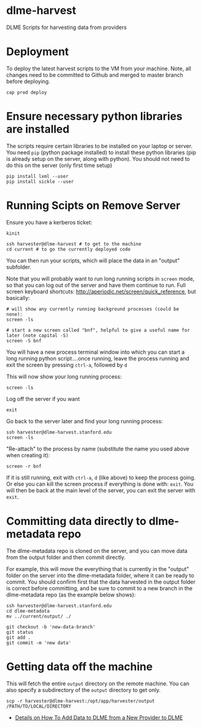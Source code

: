 # dlme-harvest
DLME Scripts for harvesting data from providers

# Deployment

To deploy the latest harvest scripts to the VM from your machine.  Note, all changes
need to be committed to Github and merged to master branch before deploying.

`cap prod deploy`

# Ensure necessary python libraries are installed

The scripts require certain libraries to be installed on your laptop or server.
You need `pip` (python package installed) to install these python libraries
(pip is already setup on the server, along with python).  You should not need to
do this on the server (only first time setup)

```
pip install lxml --user
pip install sickle --user
```

# Running Scipts on Remove Server

Ensure you have a kerberos ticket:
```
kinit
```

```
ssh harvester@dlme-harvest # to get to the machine
cd current # to go the currently deployed code
```

You can then run your scripts, which will place the data in an "output" subfolder.

Note that you will probably want to run long running scripts in `screen` mode, so that
you can log out of the server and have them continue to run.
Full screen keyboard shortcuts: http://aperiodic.net/screen/quick_reference,
but basically:

```
# will show any currently running background processes (could be none):
screen -ls

# start a new screen called "bnf", helpful to give a useful name for later (note capital -S)
screen -S bnf
```

You will have a new process terminal window into which you can start a long running python
script....once running, leave the process running and exit the screen by
pressing `ctrl-a`, followed by `d`

This will now show your long running process:

```
screen -ls
```

Log off the server if you want

```
exit
```

Go back to the server later and find your long running process:

```
ssh harvester@dlme-harvest.stanford.edu
screen -ls
```

"Re-attach" to the process by name (substitute the name you used above when creating it):

```
screen -r bnf
```

If it is still running, exit with `ctrl-a`, `d` (like above) to keep the process going.
Or else you can kill the screen process if everything is done with: `exit`.  You will then be back at the main level
of the server, you can exit the server with `exit`.


# Committing data directly to dlme-metadata repo

The dlme-metadata repo is cloned on the server, and you can move data from the output folder and
then commit directly.

For example, this will move the everything that is currently in the "output" folder
on the server into the dlme-metadata folder, where it can be ready to commit.
You should confirm first that the data harvested in the output folder is correct
before committing, and be sure to commit to a new branch in the dlme-metadata repo
(as the example below shows):

```
ssh harvester@dlme-harvest.stanford.edu
cd dlme-metadata
mv ../current/output/ ./

git checkout -b 'new-data-branch'
git status
git add .
git commit -m 'new data'
```

# Getting data off the machine

This will fetch the entire `output` directory on the remote machine.  You can also specify
a subdirectory of the `output` directory to get only.

```
scp -r harvester@dlme-harvest:/opt/app/harvester/output /PATH/TO/LOCAL/DIRECTORY
```


* [Details on How To Add Data to DLME from a New Provider to DLME](docs/add_data_source.md)

